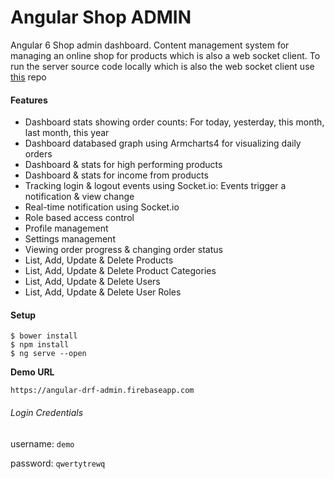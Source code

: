 # Angular Shop ADMIN
Angular 6 Shop admin dashboard. Content management system for managing an online shop for products which is also a web socket client. To run the server source code locally which is also the web socket client use [this](https://github.com/sartim/flask_shop_api.git) repo

#### Features

* Dashboard stats showing order counts: For today, yesterday, this month, last month, this year
* Dashboard databased graph using Armcharts4 for visualizing daily orders
* Dashboard & stats for high performing products
* Dashboard & stats for income from products
* Tracking login & logout events using Socket.io: Events trigger a notification & view change
* Real-time notification using Socket.io
* Role based access control
* Profile management
* Settings management
* Viewing order progress & changing order status
* List, Add, Update & Delete Products
* List, Add, Update & Delete Product Categories
* List, Add, Update & Delete Users
* List, Add, Update & Delete User Roles


#### Setup
    $ bower install
    $ npm install
    $ ng serve --open 


**Demo URL**

`https://angular-drf-admin.firebaseapp.com`

###### Login Credentials

username: `demo`

password: `qwertytrewq`